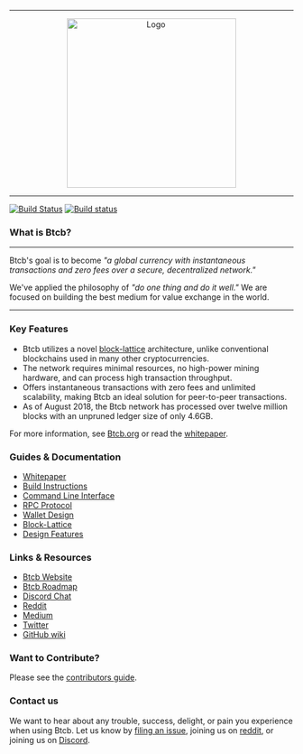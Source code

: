 <hr />
<div align="center">
    <img src="images/logo.svg" alt="Logo" width='300px' height='auto'/>
</div>
<hr />

[![Build Status](https://travis-ci.org/btcbcurrency/raiblocks.svg?branch=master)](https://travis-ci.org/btcbcurrency/raiblocks)
[![Build status](https://ci.appveyor.com/api/projects/status/q66rbt2ux6apjj03/branch/master?svg=true)](https://ci.appveyor.com/project/argakiig/raiblocks/branch/master)
### What is Btcb?

---

Btcb's goal is to become _"a global currency with instantaneous transactions and zero fees over a secure, decentralized network."_

We've applied the philosophy of _"do one thing and do it well."_ We are focused on building the best medium for value exchange in the world.

---

### Key Features

* Btcb utilizes a novel [block-lattice](https://github.com/btcbcurrency/raiblocks/wiki/Block-lattice) architecture, unlike conventional blockchains used in many other cryptocurrencies.
* The network requires minimal resources, no high-power mining hardware, and can process high transaction throughput.
* Offers instantaneous transactions with zero fees and unlimited scalability, making Btcb an ideal solution for peer-to-peer transactions.
* As of August 2018, the Btcb network has processed over twelve million blocks with an unpruned ledger size of only 4.6GB.

For more information, see [Btcb.org](https://btcb.org/) or read the [whitepaper](https://btcb.org/en/whitepaper).

### Guides & Documentation

* [Whitepaper](https://btcb.org/en/whitepaper)
* [Build Instructions](https://github.com/btcbcurrency/raiblocks/wiki/Build-Instructions)
* [Command Line Interface](https://github.com/btcbcurrency/raiblocks/wiki/Command-line-interface)
* [RPC Protocol](https://github.com/btcbcurrency/raiblocks/wiki/RPC-protocol)
* [Wallet Design](https://github.com/btcbcurrency/raiblocks/wiki/Wallet-design)
* [Block-Lattice](https://github.com/btcbcurrency/raiblocks/wiki/Block-lattice)
* [Design Features](https://github.com/btcbcurrency/raiblocks/wiki/Design-features)

### Links & Resources

* [Btcb Website](https://btcb.org)
* [Btcb Roadmap](https://developers.btcb.org/roadmap)
* [Discord Chat](https://chat.btcb.org/)
* [Reddit](https://reddit.com/r/btcbcurrency)
* [Medium](https://medium.com/btcbcurrency)
* [Twitter](https://twitter.com/btcb)
* [GitHub wiki](https://github.com/btcbcurrency/raiblocks/wiki)

### Want to Contribute?

Please see the [contributors guide](https://github.com/btcbcurrency/raiblocks/wiki/Contributing).

### Contact us

We want to hear about any trouble, success, delight, or pain you experience when
using Btcb. Let us know by [filing an issue](https://github.com/btcbcurrency/raiblocks/issues), joining us on [reddit](https://reddit.com/r/btcbcurrency), or joining us on [Discord](https://chat.btcb.org/).
